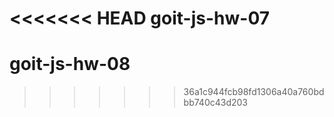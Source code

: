 <<<<<<< HEAD
goit-js-hw-07
=======
# goit-js-hw-08
>>>>>>> 36a1c944fcb98fd1306a40a760bdbb740c43d203
